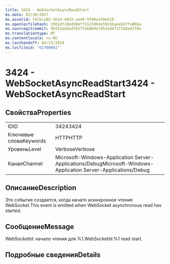 ```yaml
---
title: 3424 - WebSocketAsyncReadStart
ms.date: 03/30/2017
ms.assetid: fdcbca02-163d-4dd3-aa40-9fd9a149eb10
ms.openlocfilehash: 2901dfc8ed984ff3123dbde5923baeebd7fa866a
ms.sourcegitcommit: 9b552addadfb57fab0b9e7852ed4f1f1b8a42f8e
ms.translationtype: MT
ms.contentlocale: ru-RU
ms.lasthandoff: 04/23/2019
ms.locfileid: "61760081"
---
```

# <a name="3424---websocketasyncreadstart"></a><span data-ttu-id="1ad89-102">3424 - WebSocketAsyncReadStart</span><span class="sxs-lookup"><span data-stu-id="1ad89-102">3424 - WebSocketAsyncReadStart</span></span>
## <a name="properties"></a><span data-ttu-id="1ad89-103">Свойства</span><span class="sxs-lookup"><span data-stu-id="1ad89-103">Properties</span></span>  
  
|||  
|-|-|  
|<span data-ttu-id="1ad89-104">ID</span><span class="sxs-lookup"><span data-stu-id="1ad89-104">ID</span></span>|<span data-ttu-id="1ad89-105">3424</span><span class="sxs-lookup"><span data-stu-id="1ad89-105">3424</span></span>|  
|<span data-ttu-id="1ad89-106">Ключевые слова</span><span class="sxs-lookup"><span data-stu-id="1ad89-106">Keywords</span></span>|<span data-ttu-id="1ad89-107">HTTP</span><span class="sxs-lookup"><span data-stu-id="1ad89-107">HTTP</span></span>|  
|<span data-ttu-id="1ad89-108">Уровень</span><span class="sxs-lookup"><span data-stu-id="1ad89-108">Level</span></span>|<span data-ttu-id="1ad89-109">Verbose</span><span class="sxs-lookup"><span data-stu-id="1ad89-109">Verbose</span></span>|  
|<span data-ttu-id="1ad89-110">Канал</span><span class="sxs-lookup"><span data-stu-id="1ad89-110">Channel</span></span>|<span data-ttu-id="1ad89-111">Microsoft-Windows-Application Server-Applications/Debug</span><span class="sxs-lookup"><span data-stu-id="1ad89-111">Microsoft-Windows-Application Server-Applications/Debug</span></span>|  
  
## <a name="description"></a><span data-ttu-id="1ad89-112">Описание</span><span class="sxs-lookup"><span data-stu-id="1ad89-112">Description</span></span>  
 <span data-ttu-id="1ad89-113">Это событие создается, когда начато асинхронное чтение WebSocket.</span><span class="sxs-lookup"><span data-stu-id="1ad89-113">This event is emitted when WebSocket asynchronous read has started.</span></span>  
  
## <a name="message"></a><span data-ttu-id="1ad89-114">Сообщение</span><span class="sxs-lookup"><span data-stu-id="1ad89-114">Message</span></span>  
 <span data-ttu-id="1ad89-115">WebSocketId: начало чтения для %1.</span><span class="sxs-lookup"><span data-stu-id="1ad89-115">WebSocketId:%1 read start.</span></span>  
  
## <a name="details"></a><span data-ttu-id="1ad89-116">Подробные сведения</span><span class="sxs-lookup"><span data-stu-id="1ad89-116">Details</span></span>

